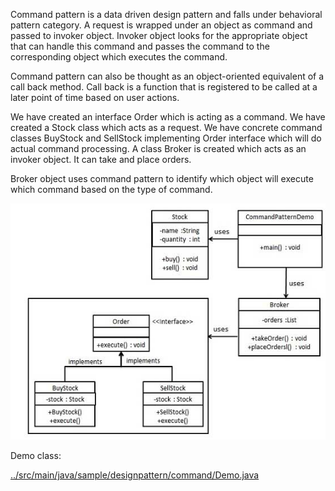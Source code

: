 

Command pattern is a data driven design pattern and falls under behavioral pattern category. A request is wrapped under an object as command and passed to invoker object. Invoker object looks for the appropriate object that can handle this command and passes the command to the corresponding object which executes the command.

Command pattern can also be thought as an object-oriented equivalent of a call back method. Call back is a function that is registered to be called at a later point of time based on user actions.

We have created an interface Order which is acting as a command. We have created a Stock class which acts as a request. We have concrete command classes BuyStock and SellStock implementing Order interface which will do actual command processing. A class Broker is created which acts as an invoker object. It can take and place orders.

Broker object uses command pattern to identify which object will execute which command based on the type of command.

![pattern diagram](./images/command_pattern_uml_diagram.jpg)

Demo class:

[../src/main/java/sample/designpattern/command/Demo.java](../src/main/java/sample/designpattern/command/Demo.java)

